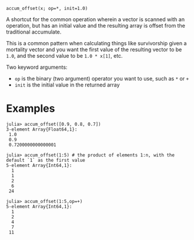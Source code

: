 ```
accum_offset(x; op=*, init=1.0)
```

A shortcut for the common operation wherein a vector is scanned with an operation, but has an initial value and the resulting array is offset from the traditional accumulate. 

This is a common pattern when calculating things like survivorship given a mortality vector and you want the first value of the resulting vector to be `1.0`, and the second value to be `1.0 * x[1]`, etc.

Two keyword arguments:

  * `op` is the binary (two argument) operator you want to use, such as `*` or `+`
  * `init` is the initial value in the returned array

# Examples

```julia=repl
julia> accum_offset([0.9, 0.8, 0.7])
3-element Array{Float64,1}:
 1.0
 0.9
 0.7200000000000001

julia> accum_offset(1:5) # the product of elements 1:n, with the default `1` as the first value
5-element Array{Int64,1}:
  1
  1
  2
  6
 24

julia> accum_offset(1:5,op=+)
5-element Array{Int64,1}:
  1
  2
  4
  7
 11

```
